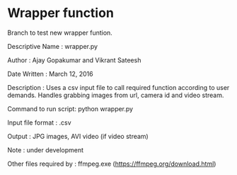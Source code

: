 # Wrapper function

Branch to test new wrapper funtion.


Descriptive Name     : wrapper.py

Author               : Ajay Gopakumar and Vikrant Sateesh		

Date Written         : March 12, 2016

Description          : Uses a csv input file to call required function according to user
                       demands. Handles grabbing images from url, camera id and video stream.
                       
Command to run script: python wrapper.py

Input file format    : .csv

Output               : JPG images, AVI video (if video stream)

Note                 : under development

Other files required by : ffmpeg.exe (https://ffmpeg.org/download.html)

